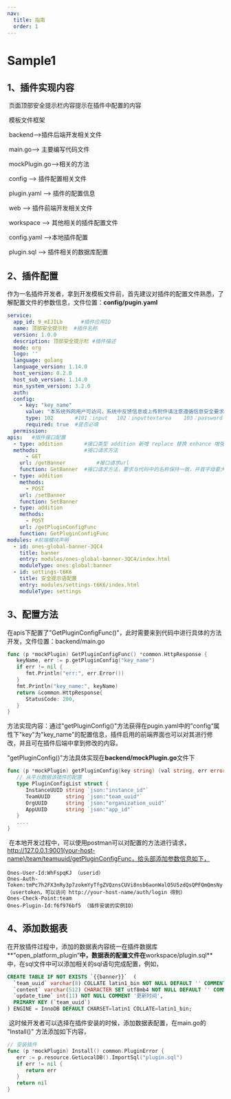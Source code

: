 ```yaml
---
nav:
  title: 指南
  order: 1
---
```

# Sample1

## 1、插件实现内容

​		页面顶部安全提示栏内容提示在插件中配置的内容

​		模板文件框架

​		backend-->插件后端开发相关文件

​			main.go--> 主要编写代码文件

​			mockPlugin.go-->相关的方法

​		config --> 插件配置相关文件

​			plugin.yaml --> 插件的配置信息

​		web -->  插件前端开发相关文件

​		workspace --> 其他相关的插件配置文件

​			config.yaml -->本地插件配置

​			plugin.sql -->  插件相关的数据库配置

## 2、插件配置

​		作为一名插件开发者，拿到开发模板文件前，首先建议对插件的配置文件熟悉，了解配置文件的参数信息，文件位置：**config/pugin.yaml**

```yaml
service:
  app_id: 9_mIJILb 		#插件应用ID 
  name: 顶部安全提示栏	 #插件名称
  version: 1.0.0
  description: 顶部安全提示栏 #插件描述
  mode: org
  logo: ''
  language: golang
  language_version: 1.14.0
  host_version: 0.2.0
  host_sub_version: 1.14.0
  min_system_version: 3.2.0
  auth:
  config:
    - key: "key_name"
      value: "本系统外网用户可访问，系统中反馈信息或上传附件请注意遵循信息安全要求。"
      type: 102       #101：input   102：inputtextarea    103：password
      required: true  #是否必填
  permission:
apis: 	#插件接口配置
  - type: addition       #接口类型 addition 新增 replace 替换 enhance 增强
  methods:               #接口请求方法
      - GET
    url: /getBanner  		 #接口请求url
    function: GetBanner  #接口请求方法，要求与代码中的名称保持一致，并首字母要大写
  - type: addition
    methods:
      - POST
    url: /setBanner
    function: SetBanner
  - type: addition
    methods:
      - POST
    url: /getPluginConfigFunc
    function: GetPluginConfigFunc
modules: #前端模块声明
  - id: ones-global-banner-3QC4
    title: banner
    entry: modules/ones-global-banner-3QC4/index.html
    moduleType: ones:global:banner
  - id: settings-t6K6
    title: 安全提示语配置
    entry: modules/settings-t6K6/index.html
    moduleType: settings

```

## 3、配置方法

​		在apis下配置了"GetPluginConfigFunc()"，此时需要来到代码中进行具体的方法开发，文件位置：backend/main.go

```go
func (p *mockPlugin) GetPluginConfigFunc() *common.HttpResponse {
   keyName, err := p.getPluginConfig("key_name")
   if err != nil {
      fmt.Println("err:", err.Error())
   }
   fmt.Println("key_name:", keyName)
   return &common.HttpResponse{
      StatusCode: 200,
   }
}
```

​		方法实现内容：通过"getPluginConfig()"方法获得在pugin.yaml中的”config“属性下"key"为"key_name"的配置信息，插件启用的前端界面也可以对其进行修改，并且可在插件后端中拿到修改的内容。

​		"getPluginConfig()"方法具体实现在**backend/mockPlugin.go**文件下

```go
func (p *mockPlugin) getPluginConfig(key string) (val string, err error) {
   // 从平台数据该插件的配置
   type PluginConfigList struct {
      InstanceUUID string `json:"instance_id"`
      TeamUUID     string `json:"team_uuid"`
      OrgUUID      string `json:"organization_uuid"`
      AppUUID      string `json:"app_id"`
   }
   ....
}
```

​		在本地开发过程中，可以使用postman可以对配置的方法进行请求，http://127.0.0.1:9001(your-host-name)/team/teamuuid/getPluginConfigFunc，给头部添加参数信息如下，

```properties
Ones-User-Id:WhFspqKJ （userid）
Ones-Auth-Token:tmPc7h2FX3nRy3p7zokmYyTfgZVQznsCUVi8nsb6aonWalO5U5zdQsQPFQmQmsNy （usertoken，可以访问 http://your-host-name/auth/login 得到）
Ones-Check-Point:team
Ones-Plugin-Id:f6f976bf5 （插件安装的实例ID）
```



## 4、添加数据表

​		在开放插件过程中，添加的数据表内容统一在插件数据库**”open_platform_plugin“**中，数据表的配置文件在**workspace/plugin.sql**中，在sql文件中可以添加相关的sql语句完成配置，例如，

```sql
CREATE TABLE IF NOT EXISTS `{{banner}}`  (
  `team_uuid` varchar(8) COLLATE latin1_bin NOT NULL DEFAULT '' COMMENT '团队uuid',
  `content` varchar(512) CHARACTER SET utf8mb4 NOT NULL DEFAULT '' COMMENT '内容',
  `update_time` int(11) NOT NULL COMMENT '更新时间',
  PRIMARY KEY (`team_uuid`)
) ENGINE = InnoDB DEFAULT CHARSET=latin1 COLLATE=latin1_bin;
```

​		这时候开发者可以选择在插件安装的时候，添加数据表配置，在main.go的 "Install()" 方法添加如下内容，

```go
// 安装插件
func (p *mockPlugin) Install() common.PluginError {
   err := p.resource.GetLocalDB().ImportSql("plugin.sql")
   if err != nil {
      return err
   }
   return nil
}
```






